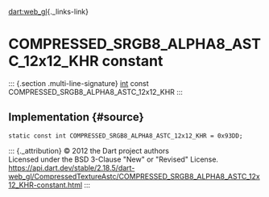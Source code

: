 [dart:web\_gl](../../dart-web_gl/dart-web_gl-library){._links-link}

COMPRESSED\_SRGB8\_ALPHA8\_ASTC\_12x12\_KHR constant
====================================================

::: {.section .multi-line-signature}
[int](../../dart-core/int-class) const
COMPRESSED\_SRGB8\_ALPHA8\_ASTC\_12x12\_KHR
:::

Implementation {#source}
--------------

``` {.language-dart data-language="dart"}
static const int COMPRESSED_SRGB8_ALPHA8_ASTC_12x12_KHR = 0x93DD;
```

::: {._attribution}
© 2012 the Dart project authors\
Licensed under the BSD 3-Clause \"New\" or \"Revised\" License.\
<https://api.dart.dev/stable/2.18.5/dart-web_gl/CompressedTextureAstc/COMPRESSED_SRGB8_ALPHA8_ASTC_12x12_KHR-constant.html>
:::
